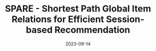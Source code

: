 ---
# Documentation: https://wowchemy.com/docs/managing-content/

title: SPARE - Shortest Path Global Item Relations for Efficient Session-based Recommendation
subtitle: ''
summary: ''
authors:
- admin
- Amir Reza Mohammadi
- Eva Zangerle
tags: []
categories: []
date: '2023-09-14'
lastmod: 2023-09-14T08:38:33+02:00
featured: false
draft: false

# Featured image
# To use, add an image named `featured.jpg/png` to your page's folder.
# Focal points: Smart, Center, TopLeft, Top, TopRight, Left, Right, BottomLeft, Bottom, BottomRight.
image:
  caption: ''
  focal_point: ''
  preview_only: false

# Projects (optional).
#   Associate this post with one or more of your projects.
#   Simply enter your project's folder or file name without extension.
#   E.g. `projects = ["internal-project"]` references `content/project/deep-learning/index.md`.
#   Otherwise, set `projects = []`.
projects: []
publishDate: '2023-09-14T06:38:33.705018Z'
publication_types:
- '1'
abstract: ''
publication: '*Proceedings of the 17th ACM Conference on Recommender Systems*'
url_pdf: https://dl.acm.org/doi/abs/10.1145/3604915.3608768
links:
- name: Link
  url: https://dl.acm.org/doi/abs/10.1145/3604915.3608768
---